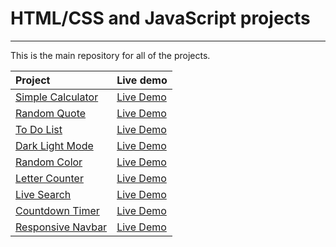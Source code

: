 # HTML/CSS and JavaScript projects

---

This is the main repository for all of the projects.

Project | Live demo
|:------|:--------|
[Simple Calculator](https://github.com/DidykS/JavaScriptProjects/tree/master/simple-calculator) | [Live Demo](https://didyks.github.io/JavaScriptProjects/simple-calculator)
[Random Quote](https://github.com/DidykS/JavaScriptProjects/tree/master/random-quote) | [Live Demo](https://didyks.github.io/JavaScriptProjects/random-quote)
[To Do List](https://github.com/DidykS/JavaScriptProjects/tree/master/todo-list) | [Live Demo](https://didyks.github.io/JavaScriptProjects/todo-list/)
[Dark Light Mode](https://github.com/DidykS/JavaScriptProjects/tree/master/dark-light-mode) | [Live Demo](https://didyks.github.io/JavaScriptProjects/dark-light-mode/)
[Random Color](https://github.com/DidykS/JavaScriptProjects/tree/master/random-color) | [Live Demo](https://didyks.github.io/JavaScriptProjects/random-color/)
[Letter Counter](https://github.com/DidykS/JavaScriptProjects/tree/master/letter-counter) | [Live Demo](https://didyks.github.io/JavaScriptProjects/letter-counter/)
[Live Search](https://github.com/DidykS/JavaScriptProjects/tree/master/live-search) | [Live Demo](https://didyks.github.io/JavaScriptProjects/live-search/)
[Countdown Timer](https://github.com/DidykS/JavaScriptProjects/tree/master/countdown-timer) | [Live Demo](https://didyks.github.io/JavaScriptProjects/countdown-timer/)
[Responsive Navbar](https://github.com/DidykS/JavaScriptProjects/tree/master/responsive-navbar) | [Live Demo](https://didyks.github.io/JavaScriptProjects/responsive-navbar/)



